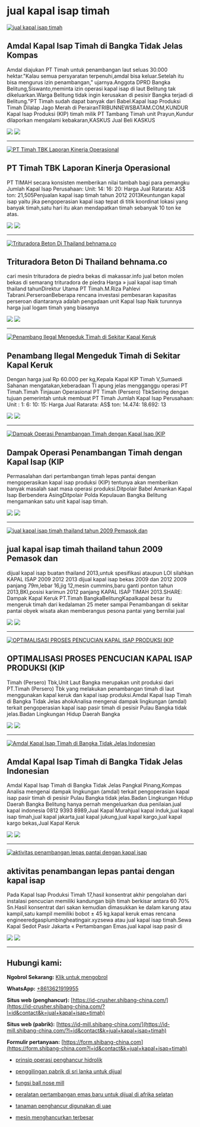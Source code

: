 # jual kapal isap timah

<a href="https://swt.shibang-china.com/?l=id&img&k=jual+kapal+isap+timah" target="_blank">![jual kapal isap timah](http://static.shibang-china.com/all-800x300/409.jpg)</a>

## Amdal Kapal Isap Timah di Bangka Tidak Jelas Kompas
Amdal diajukan PT Timah untuk penambangan laut seluas 30.000 hektar."Kalau semua persyaratan terpenuhi,amdal bisa keluar.Setelah itu bisa mengurus izin penambangan," ujarnya.Anggota DPRD Bangka Belitung,Siswanto,meminta izin operasi kapal isap di laut Belitung tak dikeluarkan.Warga Belitung tidak ingin kerusakan di pesisir Bangka terjadi di Belitung."PT Timah sudah dapat banyak dari Babel.Kapal Isap Produksi Timah Dilalap Jago Merah di PerairanTRIBUNNEWSBATAM.COM,KUNDUR Kapal Isap Produksi (KIP) timah milik PT Tambang Timah unit Prayun,Kundur dilaporkan mengalami kebakaran,KASKUS Jual Beli KASKUS


<a href="https://whatsapp.shibangsoft.com/WhatsApp.php" target="_blank" title="WhatsApp">![](http://static.shibang-china.com/icon/whatsapp.png)</a> <a href="https://swt.shibang-china.com/?l=id&icon&k=jual+kapal+isap+timah" target="_blank">![](http://static.shibang-china.com/icon/chat-id.png)</a>

---

<a href="https://swt.shibang-china.com/?l=id&img&k=jual+kapal+isap+timah" target="_blank">![PT Timah TBK Laporan Kinerja Operasional](http://static.shibang-china.com/all-800x300/567.jpg)</a>

## PT Timah TBK Laporan Kinerja Operasional
PT TIMAH secara konsisten memberikan nilai tambah bagi para pemangku Jumlah Kapal Isap Perusahaan: Unit: 14: 16: 20: Harga Jual Ratarata: AS$ ton: 21,505Penjualan kapal isap timah tahun 2012 2013Keuntungan kapal isap yaitu jika pengoperasian kapal isap tepat di titik koordinat lokasi yang banyak timah,satu hari itu akan mendapatkan timah sebanyak 10 ton ke atas.


<a href="https://whatsapp.shibangsoft.com/WhatsApp.php" target="_blank" title="WhatsApp">![](http://static.shibang-china.com/icon/whatsapp.png)</a> <a href="https://swt.shibang-china.com/?l=id&icon&k=jual+kapal+isap+timah" target="_blank">![](http://static.shibang-china.com/icon/chat-id.png)</a>

---

<a href="https://swt.shibang-china.com/?l=id&img&k=jual+kapal+isap+timah" target="_blank">![Trituradora Beton Di Thailand behnama.co](http://static.shibang-china.com/all-800x300/23.jpg)</a>

## Trituradora Beton Di Thailand behnama.co
cari mesin trituradora de piedra bekas di makassar.info jual beton molen bekas di semarang trituradora de piedra Harga » jual kapal isap timah thailand tahunDirektur Utama PT Timah.M.Riza Pahlevi Tabrani.PerseroanBeberapa rencana investasi pembesaran kapasitas perseroan diantaranya adalah pengadaan unit Kapal Isap Naik turunnya harga jual logam timah yang biasanya


<a href="https://whatsapp.shibangsoft.com/WhatsApp.php" target="_blank" title="WhatsApp">![](http://static.shibang-china.com/icon/whatsapp.png)</a> <a href="https://swt.shibang-china.com/?l=id&icon&k=jual+kapal+isap+timah" target="_blank">![](http://static.shibang-china.com/icon/chat-id.png)</a>

---

<a href="https://swt.shibang-china.com/?l=id&img&k=jual+kapal+isap+timah" target="_blank">![Penambang Ilegal Mengeduk Timah di Sekitar Kapal Keruk](http://static.shibang-china.com/all-800x300/1396.jpg)</a>

## Penambang Ilegal Mengeduk Timah di Sekitar Kapal Keruk
Dengan harga jual Rp 60.000 per kg,Kepala Kapal KIP Timah V,Sumaedi Sahanan mengatakan,keberadaan TI apung jelas mengganggu operasi PT Timah.Timah Tinjauan Operasional PT Timah (Persero) TbkSeiring dengan tujuan pemerintah untuk membuat PT Timah Jumlah Kapal Isap Perusahaan: Unit : 1: 6: 10: 15: Harga Jual Ratarata: AS$ ton: 14.474: 18.692: 13


<a href="https://whatsapp.shibangsoft.com/WhatsApp.php" target="_blank" title="WhatsApp">![](http://static.shibang-china.com/icon/whatsapp.png)</a> <a href="https://swt.shibang-china.com/?l=id&icon&k=jual+kapal+isap+timah" target="_blank">![](http://static.shibang-china.com/icon/chat-id.png)</a>

---

<a href="https://swt.shibang-china.com/?l=id&img&k=jual+kapal+isap+timah" target="_blank">![Dampak Operasi Penambangan Timah dengan Kapal Isap (KIP](http://static.shibang-china.com/all-800x300/38.jpg)</a>

## Dampak Operasi Penambangan Timah dengan Kapal Isap (KIP
Permasalahan dari pertambangan timah lepas pantai dengan mengoperasikan kapal isap produksi (KIP) tentunya akan memberikan banyak masalah saat masa operasi produksi.Ditpolair Babel Amankan Kapal Isap Berbendera AsingDitpolair Polda Kepulauan Bangka Belitung mengamankan satu unit kapal isap timah.


<a href="https://whatsapp.shibangsoft.com/WhatsApp.php" target="_blank" title="WhatsApp">![](http://static.shibang-china.com/icon/whatsapp.png)</a> <a href="https://swt.shibang-china.com/?l=id&icon&k=jual+kapal+isap+timah" target="_blank">![](http://static.shibang-china.com/icon/chat-id.png)</a>

---

<a href="https://swt.shibang-china.com/?l=id&img&k=jual+kapal+isap+timah" target="_blank">![jual kapal isap timah thailand tahun 2009 Pemasok dan](http://static.shibang-china.com/all-800x300/668.jpg)</a>

## jual kapal isap timah thailand tahun 2009 Pemasok dan
dijual kapal isap buatan thailand 2013,untuk spesifikasi ataupun LOI silahkan KAPAL ISAP 2009 2012 2013 dijual kapal isap bekas 2009 dan 2012 2009 panjang 79m,lebar 16,jig 12,mesin cummins,baru ganti ponton tahun 2013,BKI,posisi karimun 2012 panjang KAPAL ISAP TIMAH 2013.SHARE: Dampak Kapal Keruk PT.Timah BangkaBelitungKapalkapal besar itu mengeruk timah dari kedalaman 25 meter sampai Penambangan di sekitar pantai obyek wisata akan memberangus pesona pantai yang bernilai jual


<a href="https://whatsapp.shibangsoft.com/WhatsApp.php" target="_blank" title="WhatsApp">![](http://static.shibang-china.com/icon/whatsapp.png)</a> <a href="https://swt.shibang-china.com/?l=id&icon&k=jual+kapal+isap+timah" target="_blank">![](http://static.shibang-china.com/icon/chat-id.png)</a>

---

<a href="https://swt.shibang-china.com/?l=id&img&k=jual+kapal+isap+timah" target="_blank">![OPTIMALISASI PROSES PENCUCIAN KAPAL ISAP PRODUKSI (KIP](http://static.shibang-china.com/all-800x300/950.jpg)</a>

## OPTIMALISASI PROSES PENCUCIAN KAPAL ISAP PRODUKSI (KIP
Timah (Persero) Tbk,Unit Laut Bangka merupakan unit produksi dari PT.Timah (Persero) Tbk yang melakukan penambangan timah di laut menggunakan kapal keruk dan kapal isap produksi.Amdal Kapal Isap Timah di Bangka Tidak Jelas ahokAnalisa mengenai dampak lingkungan (amdal) terkait pengoperasian kapal isap pasir timah di pesisir Pulau Bangka tidak jelas.Badan Lingkungan Hidup Daerah Bangka


<a href="https://whatsapp.shibangsoft.com/WhatsApp.php" target="_blank" title="WhatsApp">![](http://static.shibang-china.com/icon/whatsapp.png)</a> <a href="https://swt.shibang-china.com/?l=id&icon&k=jual+kapal+isap+timah" target="_blank">![](http://static.shibang-china.com/icon/chat-id.png)</a>

---

<a href="https://swt.shibang-china.com/?l=id&img&k=jual+kapal+isap+timah" target="_blank">![Amdal Kapal Isap Timah di Bangka Tidak Jelas Indonesian](http://static.shibang-china.com/all-800x300/933.jpg)</a>

## Amdal Kapal Isap Timah di Bangka Tidak Jelas Indonesian
Amdal Kapal Isap Timah di Bangka Tidak Jelas Pangkal Pinang,Kompas Analisa mengenai dampak lingkungan (amdal) terkait pengoperasian kapal isap pasir timah di pesisir Pulau Bangka tidak jelas.Badan Lingkungan Hidup Daerah Bangka Belitung hanya pernah mengeluarkan dua penilaian.jual kapal indonesia 0812 9393 8989,Jual Kapal Murahjual kapal induk,jual kapal isap timah,jual kapal jakarta,jual kapal jukung,jual kapal kargo,jual kapal kargo bekas,Jual Kapal Keruk


<a href="https://whatsapp.shibangsoft.com/WhatsApp.php" target="_blank" title="WhatsApp">![](http://static.shibang-china.com/icon/whatsapp.png)</a> <a href="https://swt.shibang-china.com/?l=id&icon&k=jual+kapal+isap+timah" target="_blank">![](http://static.shibang-china.com/icon/chat-id.png)</a>

---

<a href="https://swt.shibang-china.com/?l=id&img&k=jual+kapal+isap+timah" target="_blank">![aktivitas penambangan lepas pantai dengan kapal isap](http://static.shibang-china.com/all-800x300/253.jpg)</a>

## aktivitas penambangan lepas pantai dengan kapal isap
Pada Kapal Isap Produksi Timah 17,hasil konsentrat akhir pengolahan dari instalasi pencucian memiliki kandungan bijih timah berkisar antara 60 70% Sn.Hasil konsentrat dari sakan kemudian dimasukkan ke dalam karung atau kampil,satu kampil memiliki bobot ± 45 kg.kapal keruk emas rencana engineeredgasplumbingheatingair.xyzsewa atau jual kapal isap timah.Sewa Kapal Sedot Pasir Jakarta « Pertambangan Emas.jual kapal isap pasir di


<a href="https://whatsapp.shibangsoft.com/WhatsApp.php" target="_blank" title="WhatsApp">![](http://static.shibang-china.com/icon/whatsapp.png)</a> <a href="https://swt.shibang-china.com/?l=id&icon&k=jual+kapal+isap+timah" target="_blank">![](http://static.shibang-china.com/icon/chat-id.png)</a>

---
## Hubungi kami:

**Ngobrol Sekarang:** [Klik untuk mengobrol](https://swt.shibang-china.com?l=id&contact&k=jual+kapal+isap+timah)

**WhatsApp:**  [+8613621919955](https://whatsapp.shibangsoft.com/WhatsApp.php)

**Situs web (penghancur):** [https://id-crusher.shibang-china.com/](https://id-crusher.shibang-china.com/?l=id&contact&k=jual+kapal+isap+timah)

**Situs web (pabrik):** [https://id-mill.shibang-china.com/](https://id-mill.shibang-china.com/?l=id&contact&k=jual+kapal+isap+timah)

**Formulir pertanyaan:** [https://form.shibang-china.com](https://form.shibang-china.com?l=id&contact&k=jual+kapal+isap+timah)

* [prinsip operasi penghancur hidrolik](../35/prinsip%20operasi%20penghancur%20hidrolik.md)

* [penggilingan pabrik di sri lanka untuk dijual](../39/penggilingan%20pabrik%20di%20sri%20lanka%20untuk%20dijual.md)

* [fungsi ball nose mill](../33/fungsi%20ball%20nose%20mill.md)

* [peralatan pertambangan emas baru untuk dijual di afrika selatan](../39/peralatan%20pertambangan%20emas%20baru%20untuk%20dijual%20di%20afrika%20selatan.md)

* [tanaman penghancur digunakan di uae](../34/tanaman%20penghancur%20digunakan%20di%20uae.md)

* [mesin menghancurkan terbesar](../31/mesin%20menghancurkan%20terbesar.md)